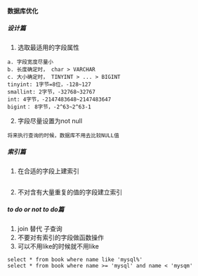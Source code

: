 #### 数据库优化

##### 设计篇
1. 选取最适用的字段属性
```
a. 字段宽度尽量小
b. 长度确定时， char > VARCHAR
c. 大小确定时， TINYINT > ... > BIGINT
tinyint: 1字节=8位，-128~127
smallint: 2字节，-32768~32767
int: 4字节，-2147483648~2147483647
bigint： 8字节，-2^63~2^63-1
```
2. 字段尽量设置为not null
```
将来执行查询的时候，数据库不用去比较NULL值
```

##### 索引篇
1. 在合适的字段上建索引
```

```
2. 不对含有大量重复的值的字段建立索引

##### to do or not to do篇
1. join 替代 子查询
2. 不要对有索引的字段做函数操作
3. 可以不用like的时候就不用like
```
select * from book where name like 'mysql%'
select * from book where name >= 'mysql' and name < 'mysqm'
```


